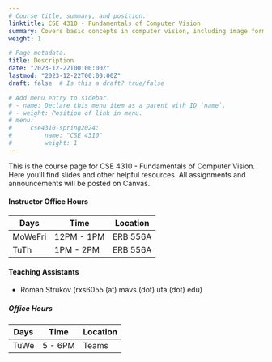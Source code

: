 ```yaml
---
# Course title, summary, and position.
linktitle: CSE 4310 - Fundamentals of Computer Vision
summary: Covers basic concepts in computer vision, including image formation, image filtering, feature extraction, stereo vision, and object recognition.
weight: 1

# Page metadata.
title: Description
date: "2023-12-22T00:00:00Z"
lastmod: "2023-12-22T00:00:00Z"
draft: false  # Is this a draft? true/false

# Add menu entry to sidebar.
# - name: Declare this menu item as a parent with ID `name`.
# - weight: Position of link in menu.
# menu:
#     cse4310-spring2024:
#         name: "CSE 4310"
#         weight: 1
---
```


This is the course page for CSE 4310 - Fundamentals of Computer Vision. Here you’ll find slides and other helpful resources. All assignments and announcements will be posted on Canvas.

#### Instructor Office Hours
| Days    | Time       | Location |
| ------- | ---------- | -------- |
| MoWeFri | 12PM - 1PM | ERB 556A |
| TuTh    | 1PM - 2PM  | ERB 556A |

#### Teaching Assistants

- Roman Strukov (rxs6055 (at) mavs (dot) uta (dot) edu)

##### Office Hours

| Days | Time    | Location |
| ---- | ------- | -------- |
| TuWe | 5 - 6PM | Teams    |